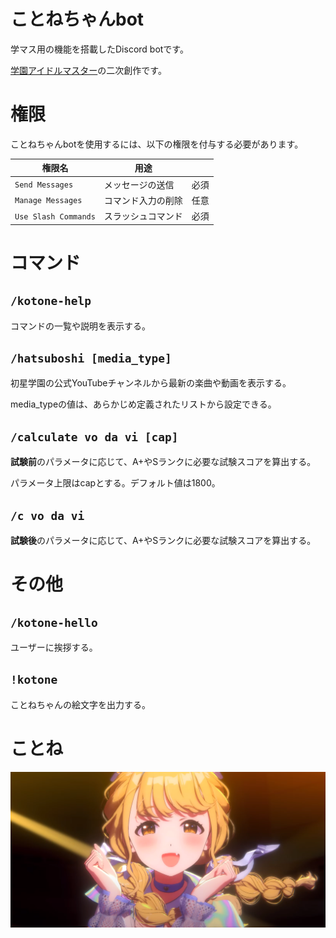 # ことねちゃんbot

学マス用の機能を搭載したDiscord botです。

[学園アイドルマスター](https://gakuen.idolmaster-official.jp/)の二次創作です。

# 権限

ことねちゃんbotを使用するには、以下の権限を付与する必要があります。

|権限名              |用途             |    |
|--------------------|----------------|----|
|`Send Messages`     |メッセージの送信  |必須|
|`Manage Messages`   |コマンド入力の削除|任意|
|`Use Slash Commands`|スラッシュコマンド|必須|

# コマンド

## `/kotone-help`

コマンドの一覧や説明を表示する。

## `/hatsuboshi [media_type]`

初星学園の公式YouTubeチャンネルから最新の楽曲や動画を表示する。

media_typeの値は、あらかじめ定義されたリストから設定できる。

## `/calculate vo da vi [cap]`

**試験前**のパラメータに応じて、A+やSランクに必要な試験スコアを算出する。

パラメータ上限はcapとする。デフォルト値は1800。

## `/c vo da vi`

**試験後**のパラメータに応じて、A+やSランクに必要な試験スコアを算出する。

# その他

## `/kotone-hello`

ユーザーに挨拶する。

## `!kotone`

ことねちゃんの絵文字を出力する。

# ことね

![藤田ことね](kotone.png)

